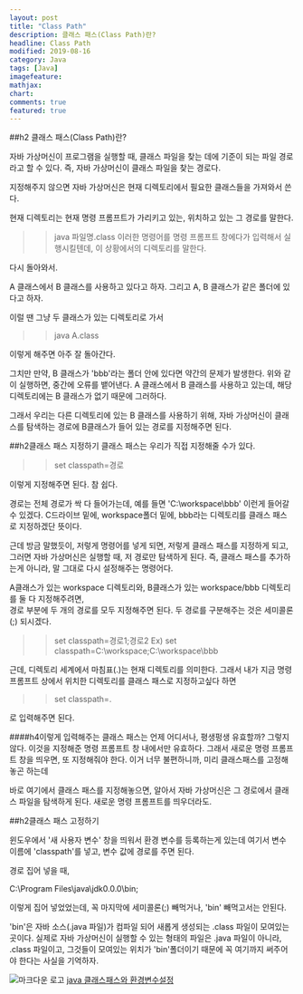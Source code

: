 ```yaml
---
layout: post
title: "Class Path"
description: 클래스 패스(Class Path)란?
headline: Class Path
modified: 2019-08-16
category: Java
tags: [Java]
imagefeature:
mathjax:
chart:
comments: true
featured: true
---
```


##h2 클래스 패스(Class Path)란?

자바 가상머신이 프로그램을 실행할 때, 클래스 파일을 찾는 데에 기준이 되는 파일 경로라고 할 수 있다.
즉, 자바 가상머신이 클래스 파일을 찾는 경로다.

지정해주지 않으면 자바 가상머신은 현재 디렉토리에서 필요한 클래스들을 가져와서 쓴다.

현재 디렉토리는 현재 명령 프롬프트가 가리키고 있는, 위치하고 있는 그 경로를 말한다.

>> java 파일명.class
이러한 명령어를 명령 프롬프트 창에다가 입력해서 실행시킬텐데, 이 상황에서의 디렉토리를 말한다.

다시 돌아와서.

A 클래스에서 B 클래스를 사용하고 있다고 하자. 
그리고 A, B 클래스가 같은 폴더에 있다고 하자.

이럴 땐 그냥 두 클래스가 있는 디렉토리로 가서

 >> java A.class

이렇게 해주면 아주 잘 돌아간다.

그치만 만약, B 클래스가 'bbb'라는 폴더 안에 있다면 약간의 문제가 발생한다.
위와 같이 실행하면, 중간에 오류를 뱉어낸다.
A 클래스에서 B 클래스를 사용하고 있는데, 해당 디렉토리에는 B 클래스가 없기 때문에 그러하다.

그래서 우리는 다른 디렉토리에 있는 B 클래스를 사용하기 위해, 
자바 가상머신이 클래스를 탐색하는 경로에 B클래스가 들어 있는 경로를 지정해주면 된다.




##h2클래스 패스 지정하기
클래스 패스는 우리가 직접 지정해줄 수가 있다. 

>> set classpath=경로

이렇게 지정해주면 된다. 참 쉽다.

경로는 전체 경로가 싹 다 들어가는데, 예를 들면 'C:\workspace\bbb' 이런게 들어갈 수 있겠다.
C드라이브 밑에, workspace폴더 밑에, bbb라는 디렉토리를  클래스 패스로 지정하겠단 뜻이다.

근데 방금 말했듯이, 저렇게 명령어를 넣게 되면, 
저렇게 클래스 패스를 지정하게 되고, 그러면 자바 가상머신은 실행할 때, 저 경로만 탐색하게 된다.
즉, 클래스 패스를 추가하는게 아니라, 말 그대로 다시 설정해주는 명령어다.

A클래스가 있는 workspace 디렉토리와, B클래스가 있는 workspace/bbb 디렉토리를 둘 다 지정해주려면,  
경로 부분에 두 개의 경로를 모두 지정해주면 된다.
두 경로를 구분해주는 것은 세미콜론(;) 되시겠다.

>> set classpath=경로1;경로2
Ex)
>> set classpath=C:\workspace;C:\workspace\bbb

근데, 디렉토리 세계에서 마침표(.)는 현재 디렉토리를 의미한다.
그래서 내가 지금 명령 프롬프트 상에서 위치한 디렉토리를 클래스 패스로 지정하고싶다 하면

>> set classpath=.

로 입력해주면 된다.


####h4이렇게 입력해주는 클래스 패스는 언제 어디서나, 평생펑생 유효할까?
그렇지 않다.
이것을 지정해준 명령 프롬프트 창 내에서만 유효하다.
그래서 새로운 명령 프롬프트 창을 띄우면, 또 지정해줘야 한다.
이거 너무 불편하니까, 미리 클래스패스를 고정해놓곤 하는데

바로 여기에서 클래스 패스를 지정해놓으면, 알아서 자바 가상머신은 그 경로에서 클래스 파일을 탐색하게 된다.
새로운 명령 프롬프트를 띄우더라도.

##h2클래스 패스 고정하기

윈도우에서 '새 사용자 변수' 창을 띄워서 환경 변수를 등록하는게 있는데
여기서 변수 이름에 'classpath'를 넣고, 변수 값에 경로를 주면 된다.

경로 집어 넣을 때, 

C:\Program Files\java\jdk0.0.0\bin;

이렇게 집어 넣었었는데, 꼭 마지막에 세미콜론(;) 빼먹거나, 'bin' 빼먹고서는 안된다.

'bin'은 자바 소스(.java 파일)가 컴파일 되어 새롭게 생성되는 .class 파일이 모여있는 곳이다.
실제로 자바 가상머신이 실행할 수 있는 형태의 파일은 .java 파일이 아니라, .class 파일이고,
그것들이 모여있는 위치가 'bin'폴더이기 때문에 꼭 여기까지 써주어야 한다는 사실을 기억하자.


![마크다운 로고](http://bit.ly/1nmhGjE)
[java 클래스패스와 환경변수설정](https://wanzargen.tistory.com/28)
